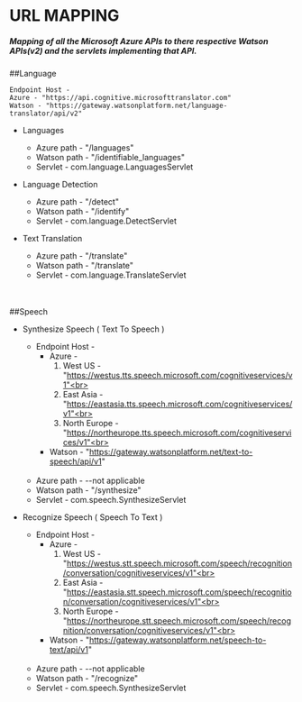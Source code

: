 # URL MAPPING
##### Mapping of all the Microsoft Azure APIs to there respective Watson APIs(v2) and the servlets implementing that API.

    
##Language
    
    Endpoint Host - 
    Azure - "https://api.cognitive.microsofttranslator.com"
    Watson - "https://gateway.watsonplatform.net/language-translator/api/v2"

* Languages<br>
    * Azure path - "/languages"<br>
    * Watson path - "/identifiable_languages"<br>
    * Servlet - com.language.LanguagesServlet<br>


* Language Detection<br>
    * Azure path - "/detect"<br>
    * Watson path - "/identify"<br>
    * Servlet - com.language.DetectServlet<br>

* Text Translation<br>
    * Azure path - "/translate"<br>
    * Watson path - "/translate"<br>
    * Servlet - com.language.TranslateServlet<br>
        
<br><br>
##Speech

* Synthesize Speech ( Text To Speech )<br>
    * Endpoint Host -<br>
        * Azure -<br>
            1. West US - "https://westus.tts.speech.microsoft.com/cognitiveservices/v1"<br>
            2. East Asia - "https://eastasia.tts.speech.microsoft.com/cognitiveservices/v1"<br>
            3. North Europe - "https://northeurope.tts.speech.microsoft.com/cognitiveservices/v1"<br>
        * Watson - "https://gateway.watsonplatform.net/text-to-speech/api/v1"
        <br>
    * Azure path - --not applicable<br>
    * Watson path - "/synthesize"<br>
    * Servlet - com.speech.SynthesizeServlet<br>


* Recognize Speech ( Speech To Text )<br>
    * Endpoint Host -<br>
        * Azure -<br>
            1. West US - "https://westus.stt.speech.microsoft.com/speech/recognition/conversation/cognitiveservices/v1"<br>
            2. East Asia - "https://eastasia.stt.speech.microsoft.com/speech/recognition/conversation/cognitiveservices/v1"<br>
            3. North Europe - "https://northeurope.stt.speech.microsoft.com/speech/recognition/conversation/cognitiveservices/v1"<br>
        * Watson - "https://gateway.watsonplatform.net/speech-to-text/api/v1"
        <br>
    * Azure path - --not applicable<br>
    * Watson path - "/recognize"<br>
    * Servlet - com.speech.SynthesizeServlet<br>
